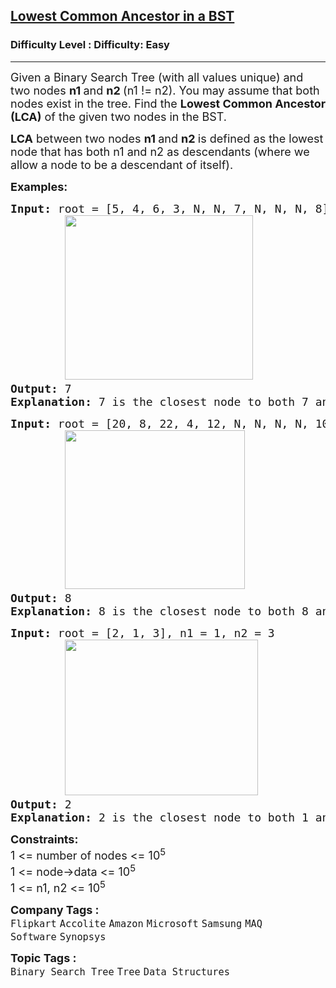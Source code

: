 <h2><a href="https://www.geeksforgeeks.org/problems/lowest-common-ancestor-in-a-bst/1?itm_source=geeksforgeeks&itm_medium=article&itm_campaign=bottom_sticky_on_article">Lowest Common Ancestor in a BST</a></h2><h3>Difficulty Level : Difficulty: Easy</h3><hr><div class="problems_problem_content__Xm_eO"><p><span style="font-size: 18px;">Given a Binary Search Tree (with all values unique) and two nodes <strong>n1 </strong>and <strong>n2 </strong>(n1 != n2). </span><span style="font-size: 18px;">You may assume that both nodes exist in the tree. Find the </span><strong style="font-size: 18px;">Lowest Common Ancestor (LCA)</strong><span style="font-size: 18px;"> of the given two nodes in the BST.</span></p>
<p><span style="font-size: 18px;"><span style="font-size: 18px;"><strong>LCA</strong> between two nodes <strong>n1 </strong>and <strong>n2 </strong>is defined as the lowest node that has both n1 and n2 as descendants (where we allow a node to be a descendant of itself).</span></span></p>
<p><span style="font-size: 18px;"><strong>Examples:</strong></span></p>
<pre><span style="font-size: 18px;"><strong>Input: </strong>root = [5, 4, 6, 3, N, N, 7, N, N, N, 8], n1 = 7, n2 = 8
        <img src="https://media.geeksforgeeks.org/img-practice/prod/addEditProblem/700236/Web/Other/blobid0_1738413634.png" alt="" width="301" height="263">
<strong>Output: </strong>7<br><strong>Explanation:</strong> 7 is the closest node to both 7 and 8, which is also an ancestor of both the nodes.
</span></pre>
<pre><span style="font-size: 18px;"><strong style="font-size: 18px;">Input: </strong><span style="font-size: 18px;">root = [20, 8, 22, 4, 12, N, N, N, N, 10, 14], n1 = 8, n2 = 14<br>        <img src="https://media.geeksforgeeks.org/img-practice/prod/addEditProblem/700236/Web/Other/blobid1_1739265251.png" width="288" height="254"> &nbsp; &nbsp; &nbsp;  
</span><strong style="font-size: 18px;">Output: </strong><span style="font-size: 18px;">8<br><strong>Explanation:</strong> 8 is the closest node to both 8 and 14, which is also an ancestor of both the nodes.</span></span></pre>
<pre><span style="font-size: 18px;"><strong>Input: </strong>root = [2, 1, 3], n1 = 1, n2 = 3
        <img src="https://media.geeksforgeeks.org/img-practice/prod/addEditProblem/700236/Web/Other/blobid1_1738413633.png" alt="" width="309" height="249">
<strong>Output: </strong>2<br><strong>Explanation:</strong> 2 is the closest node to both 1 and 3, which is also an ancestor of both the nodes.</span></pre>
<p><span style="font-size: 18px;"><strong>Constraints:</strong><br>1 &lt;= number of nodes &lt;= 10<sup>5<br></sup></span><span style="font-size: 18px;">1 &lt;= node-&gt;data &lt;= 10<sup>5<br></sup></span><span style="font-size: 18px;">1 &lt;= n1, n2 &lt;= 10<sup>5</sup></span></p></div><p><span style=font-size:18px><strong>Company Tags : </strong><br><code>Flipkart</code>&nbsp;<code>Accolite</code>&nbsp;<code>Amazon</code>&nbsp;<code>Microsoft</code>&nbsp;<code>Samsung</code>&nbsp;<code>MAQ Software</code>&nbsp;<code>Synopsys</code>&nbsp;<br><p><span style=font-size:18px><strong>Topic Tags : </strong><br><code>Binary Search Tree</code>&nbsp;<code>Tree</code>&nbsp;<code>Data Structures</code>&nbsp;